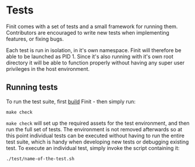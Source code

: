 Tests
=====

Finit comes with a set of tests and a small framework for running them.
Contributors are encouraged to write new tests when implementing features, or
fixing bugs.

Each test is run in isolation, in it's own namespace. Finit will therefore
be able to be launched as PID 1. Since it's also running with it's own root
directory it will be able to function properly without having any super user
privileges in the host environment.

Running tests
-------------

To run the test suite, first [build](../doc/build.md) Finit - then simply run:

    make check

`make check` will set up the required assets for the test environment, and then
run the full set of tests. The environment is not removed afterwards so at
this point individual tests can be executed without having to run the entire
test suite, which is handy when developing new tests or debugging existing
test. To execute an individual test, simply invoke the script containing it:

    ./test/name-of-the-test.sh
